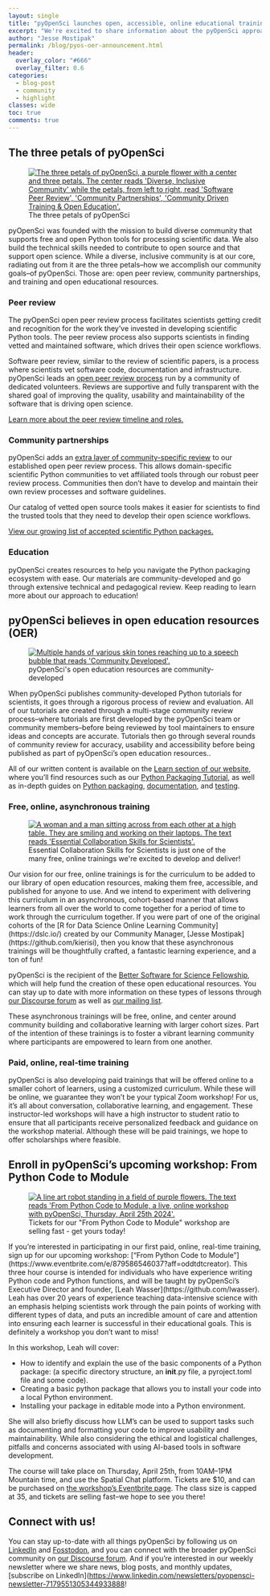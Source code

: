 ```yaml
---
layout: single
title: "pyOpenSci launches open, accessible, online educational trainings for scientists"
excerpt: "We're excited to share information about the pyOpenSci approach to education, open education resources, and announce an upcoming workshop focused on Python packaging"
author: "Jesse Mostipak"
permalink: /blog/pyos-oer-announcement.html
header:
  overlay_color: "#666"
  overlay_filter: 0.6
categories:
  - blog-post
  - community
  - highlight
classes: wide
toc: true
comments: true
---
```


## The three petals of pyOpenSci
<figure>
    <a href="/images/blog/2024/april/pyos-petals.png">
    <img src="/images/blog/2024/april/pyos-petals.png" style="max-width:100%" alt="The three petals of pyOpenSci, a purple flower with a center and three petals. The center reads 'Diverse, Inclusive Community' while the petals, from left to right, read 'Software Peer Review', 'Community Partnerships', 'Community Driven Training & Open Education'.">
    </a>
    <figcaption>
      The three petals of pyOpenSci
    </figcaption>
</figure>
pyOpenSci was founded with the mission to build diverse community that supports free and open Python tools for processing scientific data. We also build the technical skills needed to contribute to open source and that support open science. While a diverse, inclusive community is at our core, radiating out from it are the three petals–how we accomplish our community goals–of pyOpenSci. Those are: open peer review, community partnerships, and training and open educational resources.


### Peer review
The pyOpenSci open peer review process facilitates scientists getting credit and recognition for the work they’ve invested in developing scientific Python tools. The peer review process also supports scientists in finding vetted and maintained software, which drives their open science workflows.

Software peer review, similar to the review of scientific papers, is a process where scientists vet software code, documentation and infrastructure. pyOpenSci leads an [open peer review process](https://www.pyopensci.org/software-peer-review/our-process/how-review-works.html) run by a community of dedicated volunteers. Reviews are supportive and fully transparent with the shared goal of improving the quality, usability and maintainability of the software that is driving open science.

[Learn more about the peer review timeline and roles.](https://www.pyopensci.org/software-peer-review/our-process/review-timeline.html)

### Community partnerships
pyOpenSci adds an [extra layer of community-specific review](https://www.pyopensci.org/software-peer-review/partners/scientific-communities.html) to our established open peer review process. This allows domain-specific scientific Python communities to vet affiliated tools through our robust peer review process. Communities then don’t have to develop and maintain their own review processes and software guidelines.

Our catalog of vetted open source tools makes it easier for scientists to find the trusted tools that they need to develop their open science workflows.

[View our growing list of accepted scientific Python packages.](https://www.pyopensci.org/python-packages.html)

### Education
pyOpenSci creates resources to help you navigate the Python packaging ecosystem with ease. Our materials are community-developed and go through extensive technical and pedagogical review. Keep reading to learn more about our approach to education!

## pyOpenSci believes in open education resources (OER)
<figure>
    <a href="/images/blog/2024/april/pyos-community-dev.png">
    <img src="/images/blog/2024/april/pyos-community-dev.png" style="max-width:100%" alt="Multiple hands of various skin tones reaching up to a speech bubble that reads 'Community Developed'.">
    </a>
    <figcaption>
      pyOpenSci's open education resources are community-developed
    </figcaption>
</figure>
When pyOpenSci publishes community-developed Python tutorials for scientists, it goes through a rigorous process of review and evaluation. ​​All of our tutorials are created through a multi-stage community review process–where tutorials are first developed by the pyOpenSci team or community members–before being  reviewed by tool maintainers to ensure ideas and concepts are accurate. Tutorials then go through several rounds of community review for accuracy, usability and accessibility before being published as part of pyOpenSci’s open education resources..

All of our written content is available on the [Learn section of our website](https://www.pyopensci.org/learn.html), where you’ll find resources such as our [Python Packaging Tutorial](https://www.pyopensci.org/python-package-guide/tutorials/intro.html#), as well as in-depth guides on [Python packaging](https://www.pyopensci.org/python-package-guide/package-structure-code/intro.html), [documentation](https://www.pyopensci.org/python-package-guide/documentation/index.html), and [testing](https://www.pyopensci.org/python-package-guide/tests/index.html).

### Free, online, asynchronous training
<figure>
    <a href="/images/blog/2024/april/pyos-collab-learn.png">
    <img src="/images/blog/2024/april/pyos-collab-learn.png" style="max-width:100%" alt="A woman and a man sitting across from each other at a high table. They are smiling and working on their laptops. The text reads 'Essential Collaboration Skills for Scientists'.">
    </a>
    <figcaption>
      Essential Collaboration Skills for Scientists is just one of the many free, online trainings we're excited to develop and deliver!
    </figcaption>
</figure>
Our vision for our free, online trainings is for the curriculum to be added to our library of open education resources, making them free, accessible, and published for anyone to use. And we intend to experiment with delivering this curriculum in an asynchronous, cohort-based manner that allows learners from all over the world to come together for a period of time to work through the curriculum together. If you were part of one of the original cohorts of the [R for Data Science Online Learning Community](https://dslc.io/) created by our Community Manager, [Jesse Mostipak](https://github.com/kierisi), then you know that these asynchronous trainings will be thoughtfully crafted, a fantastic learning experience, and a ton of fun!

pyOpenSci is the recipient of the [Better Software for Science Fellowship](https://bssw.io/pages/bssw-fellowship-program), which will help fund the creation of these open educational resources. You can stay up to date with more information on these types of lessons through [our Discourse forum](https://pyopensci.discourse.group/) as well as [our mailing list](http://eepurl.com/iM7SOM).

These asynchronous trainings will be free, online, and center around community building and collaborative learning with larger cohort sizes. Part of the intention of these trainings is to foster a vibrant learning community where participants are empowered to learn from one another.

### Paid, online, real-time training
pyOpenSci is also developing paid trainings that will be offered online to a smaller cohort of learners, using a customized curriculum. While these will be online, we guarantee they won’t be your typical Zoom workshop! For us, it’s all about conversation, collaborative learning, and engagement. These instructor-led workshops will have a high instructor to student ratio to ensure that all participants receive personalized feedback and guidance on the workshop material. Although these will be paid trainings, we hope to offer scholarships where feasible.

## Enroll in pyOpenSci’s upcoming workshop: From Python Code to Module
<figure>
    <a href="/images/blog/2024/april/pyos-code-to-mod.png">
    <img src="/images/blog/2024/april/pyos-code-to-mod.png" style="max-width:100%" alt="A line art robot standing in a field of purple flowers. The text reads 'From Python Code to Module, a live, online workshop with pyOpenSci, Thursday, April 25th 2024'.">
    </a>
    <figcaption>
      Tickets for our "From Python Code to Module" workshop are selling fast - get yours today!
    </figcaption>
</figure>
If you’re interested in participating in our first paid, online, real-time training, sign up for our upcoming workshop: [“From Python Code to Module”](https://www.eventbrite.com/e/879586546037?aff=oddtdtcreator). This three hour course is intended for individuals who have experience writing Python code and Python functions, and will be taught by pyOpenSci’s Executive Director and founder, [Leah Wasser](https://github.com/lwasser). Leah has over 20 years of experience teaching data-intensive science with an emphasis helping scientists work through the pain points of working with different types of data, and puts an incredible amount of care and attention into ensuring each learner is successful in their educational goals. This is definitely a workshop you don’t want to miss!

In this workshop, Leah will cover:
- How to identify and explain the use of the basic components of a Python package: (a specific directory structure, an __init__.py file, a pyroject.toml file and some code).
- Creating a basic python package that allows you to install your code into a local Python environment.
- Installing your package in editable mode into a Python environment.

She will also briefly discuss how LLM’s can be used to support tasks such as documenting and formatting your code to improve usability and maintainability. While also considering the ethical and logistical challenges, pitfalls and concerns associated with using AI-based tools in software development.

The course will take place on Thursday, April 25th, from 10AM–1PM Mountain time, and use the Spatial Chat platform. Tickets are $10, and can be purchased on [the workshop’s Eventbrite page](https://www.eventbrite.com/e/from-python-code-to-module-tickets-879586546037?aff=oddtdtcreator). The class size is capped at 35, and tickets are selling fast–we hope to see you there!

## Connect with us!
You can stay up-to-date with all things pyOpenSci by following us on [LinkedIn](https://www.linkedin.com/company/pyopensci) and [Fosstodon](https://fosstodon.org/@pyOpenSci), and you can connect with the broader pyOpenSci community on [our Discourse forum](https://pyopensci.discourse.group/). And if you’re interested in our weekly newsletter where we share news, blog posts, and monthly updates, [subscribe on LinkedIn](https://www.linkedin.com/newsletters/pyopensci-newsletter-7179551305344933888!
